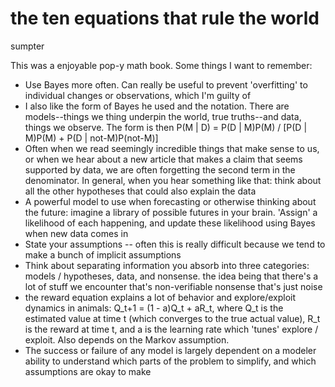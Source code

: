 # the ten equations that rule the world

sumpter


This was a enjoyable pop-y math book. Some things I want to remember:

- Use Bayes more often. Can really be useful to prevent 'overfitting' to individual changes or observations, which I'm guilty of
- I also like the form of Bayes he used and the notation. There are models--things we thing underpin the world, true truths--and data, things we observe. The form is then P(M | D) = P(D | M)P(M) / [P(D | M)P(M) + P(D | not-M)P(not-M)]
- Often when we read seemingly incredible things that make sense to us, or when we hear about a new article that makes a claim that seems supported by data, we are often forgetting the second term in the denominator. In general, when you hear something like that: think about all the other hypotheses that could also explain the data
- A powerful model to use when forecasting or otherwise thinking about the future: imagine a library of possible futures in your brain. 'Assign' a likelihood of each happening, and update these likelihood using Bayes when new data comes in
- State your assumptions -- often this is really difficult because we tend to make a bunch of implicit assumptions
- Think about separating information you absorb into three categories: models / hypotheses, data, and nonsense. the idea being that there's a lot of stuff we encounter that's non-verifiable nonsense that's just noise
- the reward equation explains a lot of behavior and explore/exploit dynamics in animals: Q_t+1 = (1 - a)Q_t + aR_t, where Q_t is the estimated value at time t (which converges to the true actual value), R_t is the reward at time t, and a is the learning rate which 'tunes' explore / exploit. Also depends on the Markov assumption.
- The success or failure of any model is largely dependent on a modeler ability to understand which parts of the problem to simplify, and which assumptions are okay to make